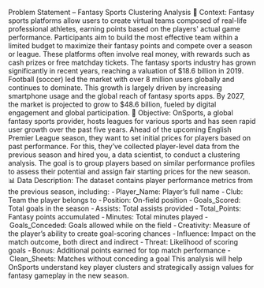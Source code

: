 Problem Statement – Fantasy Sports Clustering Analysis
📘 Context:
Fantasy sports platforms allow users to create virtual teams composed of real-life professional athletes, earning points based on the players' actual game performance. Participants aim to build the most effective team within a limited budget to maximize their fantasy points and compete over a season or league. These platforms often involve real money, with rewards such as cash prizes or free matchday tickets.
The fantasy sports industry has grown significantly in recent years, reaching a valuation of $18.6 billion in 2019. Football (soccer) led the market with over 8 million users globally and continues to dominate. This growth is largely driven by increasing smartphone usage and the global reach of fantasy sports apps. By 2027, the market is projected to grow to $48.6 billion, fueled by digital engagement and global participation.
🎯 Objective:
OnSports, a global fantasy sports provider, hosts leagues for various sports and has seen rapid user growth over the past five years. Ahead of the upcoming English Premier League season, they want to set initial prices for players based on past performance. For this, they’ve collected player-level data from the previous season and hired you, a data scientist, to conduct a clustering analysis. The goal is to group players based on similar performance profiles to assess their potential and assign fair starting prices for the new season.
📊 Data Description:
The dataset contains player performance metrics from the previous season, including:
- Player_Name: Player’s full name
- Club: Team the player belongs to
- Position: On-field position
- Goals_Scored: Total goals in the season
- Assists: Total assists provided
- Total_Points: Fantasy points accumulated
- Minutes: Total minutes played
- Goals_Conceded: Goals allowed while on the field
- Creativity: Measure of the player’s ability to create goal-scoring chances
- Influence: Impact on the match outcome, both direct and indirect
- Threat: Likelihood of scoring goals
- Bonus: Additional points earned for top match performance
- Clean_Sheets: Matches without conceding a goal
This analysis will help OnSports understand key player clusters and strategically assign values for fantasy gameplay in the new season.
